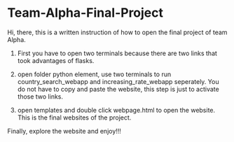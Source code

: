 # Team-Alpha-Final-Project
Hi, there, this is a written instruction of how to open the final project of team Alpha. 

1. First you have to open two terminals because there are two links that took advantages of flasks. 

2. open folder python element, use two terminals to run country_search_webapp and increasing_rate_webapp seperately. You do not have to copy and paste the website, this step is just to activate those two links.

3. open templates and double click webpage.html to open the website. This is the final websites of the project.

Finally, explore the website and enjoy!!!
